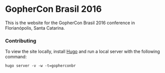 # GopherCon Brasil 2016

This is the website for the GopherCon Brasil 2016 conference in Florianópolis,
Santa Catarina.

### Contributing

To view the site locally, install [Hugo](http://gohugo.io/) and run a local server with the following command:
```
hugo server -v -w -t=gopherconbr
```
